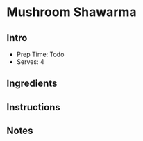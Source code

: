 # Mushroom Shawarma

## Intro

- Prep Time: Todo
- Serves: 4

## Ingredients


## Instructions

## Notes
